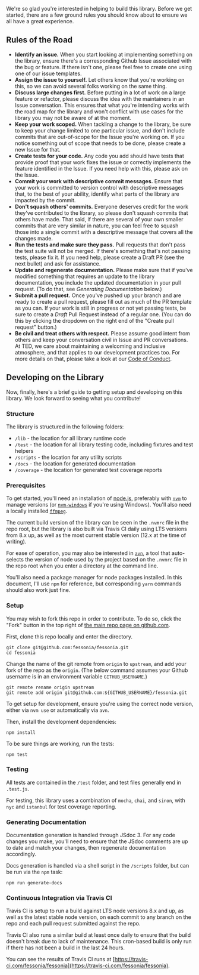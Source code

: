 We're so glad you're interested in helping to build this library. Before we get started, there are a few ground rules you should know about to ensure we all have a great experience.

## Rules of the Road

* **Identify an issue.** When you start looking at implementing something on the library, ensure there's a corresponding Github Issue associated with the bug or feature. If there isn't one, please feel free to create one using one of our issue templates.
* **Assign the issue to yourself.** Let others know that you're working on this, so we can avoid several folks working on the same thing.
* **Discuss large changes first.** Before putting in a lot of work on a large feature or refactor, please discuss the idea with the maintainers in an Issue conversation. This ensures that what you're intending works with the road map for the library and won't conflict with use cases for the library you may not be aware of at the moment.
* **Keep your work scoped.** When tackling a change to the library, be sure to keep your change limited to one particular issue, and don't include commits that are out-of-scope for the Issue you're working on. If you notice something out of scope that needs to be done, please create a new Issue for that.
* **Create tests for your code.** Any code you add should have tests that provide proof that your work fixes the issue or correctly implements the feature identified in the Issue. If you need help with this, please ask on the Issue.
* **Commit your work with descriptive commit messages.** Ensure that your work is committed to version control with descriptive messages that, to the best of your ability, identify what parts of the library are impacted by the commit.
* **Don't squash others' commits.** Everyone deserves credit for the work they've contributed to the library, so please don't squash commits that others have made. That said, if there are several of your own smaller commits that are very similar in nature, you can feel free to squash those into a single commit with a descriptive message that covers all the changes made.
* **Run the tests and make sure they pass.** Pull requests that don't pass the test suite will not be merged. If there's something that's not passing tests, please fix it. If you need help, please create a Draft PR (see the next bullet) and ask for assistance.
* **Update and regenerate documentation.** Please make sure that if you've modified something that requires an update to the library documentation, you include the updated documentation in your pull request. (To do that, see *Generating Documentation* below.)
* **Submit a pull request.** Once you've pushed up your branch and are ready to create a pull request, please fill out as much of the PR template as you can. If your work is still in progress or not yet passing tests, be sure to create a *Draft* Pull Request instead of a regular one. (You can do this by clicking the dropdown on the right end of the "Create pull request" button.)
* **Be civil and treat others with respect.** Please assume good intent from others and keep your conversation civil in Issue and PR conversations. At TED, we care about maintaining a welcoming and inclusive atmosphere, and that applies to our development practices too. For more details on that, please take a look at our [Code of Conduct](tutorial-5_code_of_conduct.html).

## Developing on the Library

Now, finally, here's a brief guide to getting setup and developing on this library. We look forward to seeing what you contribute!

### Structure

The library is structured in the following folders:

* `/lib` - the location for all library runtime code
* `/test` - the location for all library testing code, including fixtures and test helpers
* `/scripts` - the location for any utility scripts
* `/docs` - the location for generated documentation
* `/coverage` - the location for generated test coverage reports

### Prerequisites

To get started, you'll need an installation of [node.js](https://nodejs.org/), preferably with [`nvm`](https://github.com/nvm-sh/nvm) to manage versions (or [`nvm-windows`](https://github.com/coreybutler/nvm-windows) if you're using Windows). You'll also need a locally installed [`ffmpeg`](http://ffmpeg.org/).

The current build version of the library can be seen in the `.nvmrc` file in the repo root, but the library is also built via Travis CI daily using LTS versions from 8.x up, as well as the most current stable version (12.x at the time of writing).

For ease of operation, you may also be interested in [`avn`](https://github.com/wbyoung/avn), a tool that auto-selects the version of node used by the project based on the `.nvmrc` file in the repo root when you enter a directory at the command line.

You'll also need a package manager for node packages installed. In this document, I'll use `npm` for reference, but corresponding `yarn` commands should also work just fine.

### Setup

You may wish to fork this repo in order to contribute. To do so, click the "Fork" button in the top right of [the main repo page on github.com](https://github.com/fessonia/fessonia).

First, clone this repo locally and enter the directory.

```{bash}
git clone git@github.com:fessonia/fessonia.git
cd fessonia
```

Change the name of the git remote from `origin` to `upstream`, and add your fork of the repo as the `origin`. (The below command assumes your Github username is in an environment variable `GITHUB_USERNAME`.)

```{bash}
git remote rename origin upstream
git remote add origin git@github.com:${GITHUB_USERNAME}/fessonia.git
```

To get setup for development, ensure you're using the correct node version, either via `nvm use` or automatically via `avn`.

Then, install the development dependencies:

```{bash}
npm install
```

To be sure things are working, run the tests:

```{bash}
npm test
```

### Testing

All tests are contained in the `/test` folder, and test files generally end in `.test.js`.

For testing, this library uses a combination of `mocha`, `chai`, and `sinon`, with `nyc` and `istanbul` for test coverage reporting.

### Generating Documentation

Documentation generation is handled through JSdoc 3. For any code changes you make, you'll need to ensure that the JSdoc comments are up to date and match your changes, then regenerate documentation accordingly.

Docs generation is handled via a shell script in the `/scripts` folder, but can be run via the `npm` task:

```{bash}
npm run generate-docs
```

### Continuous Integration via Travis CI

Travis CI is setup to run a build against LTS node versions 8.x and up, as well as the latest stable node version, on each commit to any branch on the repo and each pull request submitted against the repo.

Travis CI also runs a similar build at least once daily to ensure that the build doesn't break due to lack of maintenance. This cron-based build is only run if there has not been a build in the last 24 hours.

You can see the results of Travis CI runs at [https://travis-ci.com/fessonia/fessonia](https://travis-ci.com/fessonia/fessonia).
